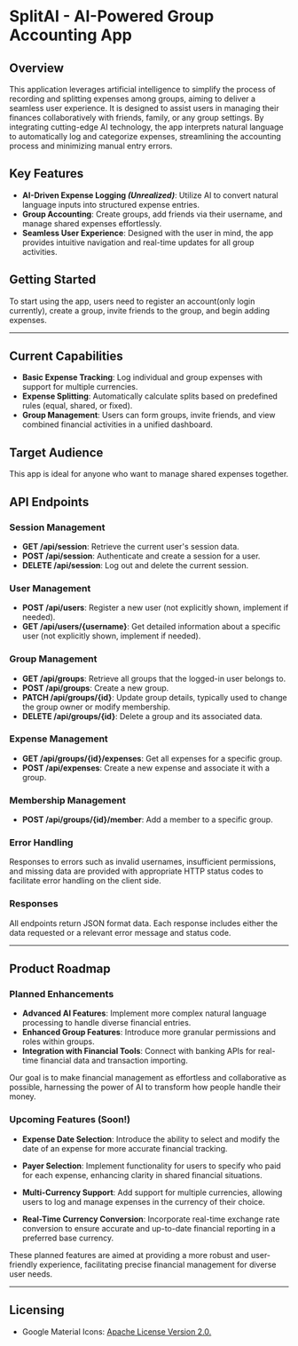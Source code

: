 # SplitAI - AI-Powered Group Accounting App

## Overview

This application leverages artificial intelligence to simplify the process of recording and splitting expenses among groups, aiming to deliver a seamless user experience. It is designed to assist users in managing their finances collaboratively with friends, family, or any group settings. By integrating cutting-edge AI technology, the app interprets natural language to automatically log and categorize expenses, streamlining the accounting process and minimizing manual entry errors.

## Key Features

- **AI-Driven Expense Logging *(Unrealized)***: Utilize AI to convert natural language inputs into structured expense entries. 
- **Group Accounting**: Create groups, add friends via their username, and manage shared expenses effortlessly.
- **Seamless User Experience**: Designed with the user in mind, the app provides intuitive navigation and real-time updates for all group activities.

## Getting Started

To start using the app, users need to register an account(only login currently), create a group, invite friends to the group, and begin adding expenses.

---

## Current Capabilities

- **Basic Expense Tracking**: Log individual and group expenses with support for multiple currencies.
- **Expense Splitting**: Automatically calculate splits based on predefined rules (equal, shared, or fixed).
- **Group Management**: Users can form groups, invite friends, and view combined financial activities in a unified dashboard.

## Target Audience

This app is ideal for anyone who want to manage shared expenses together.

## API Endpoints

### Session Management

- **GET /api/session**: Retrieve the current user's session data.
- **POST /api/session**: Authenticate and create a session for a user.
- **DELETE /api/session**: Log out and delete the current session.

### User Management

- **POST /api/users**: Register a new user (not explicitly shown, implement if needed).
- **GET /api/users/{username}**: Get detailed information about a specific user (not explicitly shown, implement if needed).

### Group Management

- **GET /api/groups**: Retrieve all groups that the logged-in user belongs to.
- **POST /api/groups**: Create a new group.
- **PATCH /api/groups/{id}**: Update group details, typically used to change the group owner or modify membership.
- **DELETE /api/groups/{id}**: Delete a group and its associated data.

### Expense Management

- **GET /api/groups/{id}/expenses**: Get all expenses for a specific group.
- **POST /api/expenses**: Create a new expense and associate it with a group.

### Membership Management

- **POST /api/groups/{id}/member**: Add a member to a specific group.

### Error Handling

Responses to errors such as invalid usernames, insufficient permissions, and missing data are provided with appropriate HTTP status codes to facilitate error handling on the client side.

### Responses

All endpoints return JSON format data. Each response includes either the data requested or a relevant error message and status code.

---

## Product Roadmap

### Planned Enhancements

- **Advanced AI Features**: Implement more complex natural language processing to handle diverse financial entries.
- **Enhanced Group Features**: Introduce more granular permissions and roles within groups.
- **Integration with Financial Tools**: Connect with banking APIs for real-time financial data and transaction importing.

Our goal is to make financial management as effortless and collaborative as possible, harnessing the power of AI to transform how people handle their money.

### Upcoming Features (Soon!)

- **Expense Date Selection**: Introduce the ability to select and modify the date of an expense for more accurate financial tracking.

- **Payer Selection**: Implement functionality for users to specify who paid for each expense, enhancing clarity in shared financial situations.

- **Multi-Currency Support**: Add support for multiple currencies, allowing users to log and manage expenses in the currency of their choice.

- **Real-Time Currency Conversion**: Incorporate real-time exchange rate conversion to ensure accurate and up-to-date financial reporting in a preferred base currency.

These planned features are aimed at providing a more robust and user-friendly experience, facilitating precise financial management for diverse user needs.

---

## Licensing
- Google Material Icons: [Apache License Version 2.0.](https://www.apache.org/licenses/LICENSE-2.0.txt)